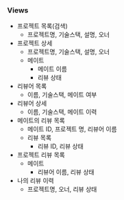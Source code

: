 ### Views
- 프로젝트 목록(검색)
  - 프로젝트명, 기술스택, 설명, 오너
- 프로젝트 상세
  - 프로젝트명, 기술스택, 설명, 오너
  - 메이트
    - 메이트 이름
    - 리뷰 상태
- 리뷰어 목록
  - 이름, 기술스택, 메이트 여부
- 리뷰어 상세
  - 이름, 기술스택, 메이트 이력
- 메이트의 리뷰 목록
  - 메이트 ID, 프로젝트 명, 리뷰어 이름
  - 리뷰 목록
    - 리뷰 ID, 리뷰 상태
- 프로젝트 리뷰 목록
  - 메이트
    - 리뷰어 이름, 리뷰 상태
- 나의 리뷰 이력
  - 프로젝트명, 오너, 리뷰 상태
